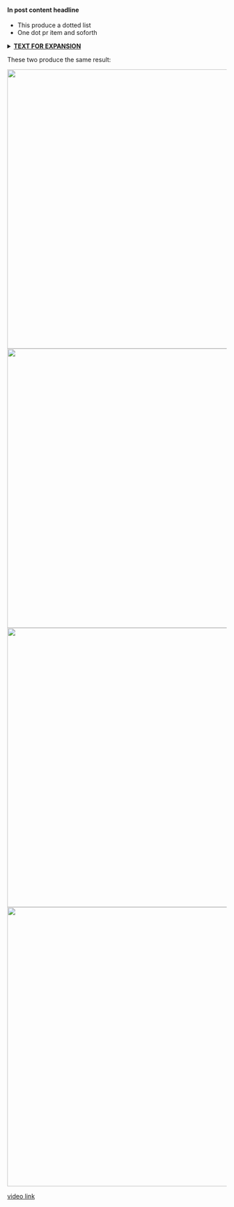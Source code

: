 <!-- Styling -->
#### In post content headline

* This produce a dotted list
* One dot pr item and soforth



<!-- Features -->
<!-- Expandable text area -->
<details>
<summary><b><u>TEXT FOR EXPANSION</u></b></summary>
	<div>
		CONTENT GOES HERE
	</div>
</details>


<!-- Pathing -->
These two produce the same result:



<!-- Media links -->

<!-- Youtube video with thumbnail-->
<div class="video-thumbnail">
  <a href="https://youtu.be/zT0gNbwesM4">
	<img src="https://i.ytimg.com/vi/aowfiOAUJhY/sddefault.jpg" width="640"/>
	<div class="video-thumbnail-centered"><i class="fa-solid fa-play"></i></div>
  </a>
</div>



<!-- Image with zoom -->

<div class="image-thumbnail">
	<a href="/asset/images/PeltorWiring.png">
		<img src="/asset/images/PeltorWiring.png" width="640"/>
		<div class="image-thumbnail-centered"><i class="fa-solid fa-magnifying-glass"></i></div>
	</a>
</div>


<!-- Image with zoom -->

<div class="image-thumbnail">
	<a href="AAAAAAAAAAAAAAAAAA">
		<img src="AAAAAAAAAAAAA" width="640"/>
		<div class="image-thumbnail-centered"><i class="fa-solid fa-magnifying-glass"></i></div>
	</a>
</div>



<!-- Image with zoom no magnifying-glass -->

<div class="image-thumbnail">
	<a href="AAAAAAAAAAAAAAAAAA">
		<img src="AAAAAAAAAAAAA" width="640"/>
	</a>
</div>





<!-- Youtube link without thumbnail -->

[video link](https://youtu.be/aowfiOAUJhY)



